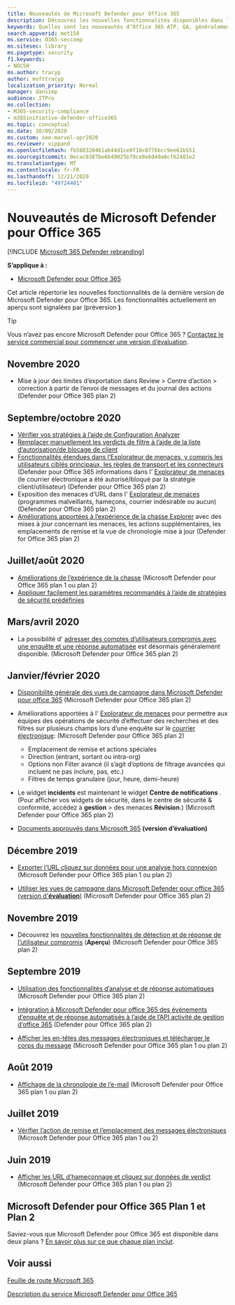 ```yaml
---
title: Nouveautés de Microsoft Defender pour Office 365
description: Découvrez les nouvelles fonctionnalités disponibles dans la dernière version de Microsoft Defender pour Office 365.
keywords: Quelles sont les nouveautés d’Office 365 ATP, GA, généralement disponibles, fonctionnalités, disponibles, nouvelles
search.appverid: met150
ms.service: O365-seccomp
ms.sitesec: library
ms.pagetype: security
f1.keywords:
- NOCSH
ms.author: tracyp
author: msfttracyp
localization_priority: Normal
manager: dansimp
audience: ITPro
ms.collection:
- M365-security-compliance
- m365initiative-defender-office365
ms.topic: conceptual
ms.date: 10/09/2020
ms.custom: seo-marvel-apr2020
ms.reviewer: vippand
ms.openlocfilehash: fb588320461ab44d1ce0f10c0776bcc9ee61b551
ms.sourcegitcommit: 0ecac0387be6b49025b79ce8eb949a8cf62481e2
ms.translationtype: MT
ms.contentlocale: fr-FR
ms.lasthandoff: 12/21/2020
ms.locfileid: "49724401"
---
```

# <a name="whats-new-in-microsoft-defender-for-office-365"></a>Nouveautés de Microsoft Defender pour Office 365

[!INCLUDE [Microsoft 365 Defender rebranding](../includes/microsoft-defender-for-office.md)]


**S’applique à :**

- [Microsoft Defender pour Office 365](office-365-atp.md)

Cet article répertorie les nouvelles fonctionnalités de la dernière version de Microsoft Defender pour Office 365. Les fonctionnalités actuellement en aperçu sont signalées par (préversion **)**.

> [!TIP]
> Vous n’avez pas encore Microsoft Defender pour Office 365 ? [Contactez le service commercial pour commencer une version d’évaluation](https://go.microsoft.com/fwlink/p/?LinkId=518644).

## <a name="november-2020"></a>Novembre 2020

- Mise à jour des limites d’exportation dans Review > Centre d’action > correction à partir de l’envoi de messages et du journal des actions (Defender pour Office 365 plan 2)

## <a name="septemberoctober-2020"></a>Septembre/octobre 2020

- [Vérifier vos stratégies à l’aide de Configuration Analyzer](configuration-analyzer-for-security-policies.md)
- [Remplacer manuellement les verdicts de filtre à l’aide de la liste d’autorisation/de blocage de client](tenant-allow-block-list.md)
- [Fonctionnalités étendues dans l’Explorateur de menaces, y compris les utilisateurs ciblés principaux, les règles de transport et les connecteurs](threat-explorer.md#new-features-in-threat-explorer-and-real-time-detections) (Defender pour Office 365 informations dans l' [Explorateur de menaces](threat-explorer.md) (le courrier électronique a été autorisé/bloqué par la stratégie client/utilisateur) (Defender pour Office 365 plan 2)
- Exposition des menaces d’URL dans l' [Explorateur de menaces](threat-explorer.md#threats-in-urls) (programmes malveillants, hameçons, courrier indésirable ou aucun) (Defender pour Office 365 plan 2)
- [Améliorations apportées à l’expérience de la chasse Explorer](threat-explorer.md#improvements-to-the-threat-hunting-experience-upcoming) avec des mises à jour concernant les menaces, les actions supplémentaires, les emplacements de remise et la vue de chronologie mise à jour (Defender for Office 365 plan 2)

## <a name="julyaugust-2020"></a>Juillet/août 2020

- [Améliorations de l’expérience de la chasse](threat-explorer.md#improvements-to-threat-explorer-and-real-time-detections) (Microsoft Defender pour Office 365 plan 1 ou plan 2)
- [Appliquer facilement les paramètres recommandés à l’aide de stratégies de sécurité prédéfinies](preset-security-policies.md)

## <a name="marchapril-2020"></a>Mars/avril 2020

- La possibilité d' [adresser des comptes d’utilisateurs compromis avec une enquête et une réponse automatisée](address-compromised-users-quickly.md) est désormais généralement disponible. (Microsoft Defender pour Office 365 plan 2)

## <a name="januaryfebruary-2020"></a>Janvier/février 2020

- [Disponibilité générale des vues de campagne dans Microsoft Defender pour office 365](campaigns.md) (Microsoft Defender pour Office 365 plan 2)
- Améliorations apportées à l' [Explorateur de menaces](threat-explorer.md) pour permettre aux équipes des opérations de sécurité d’effectuer des recherches et des filtres sur plusieurs champs lors d’une enquête sur le [courrier électronique](investigate-malicious-email-that-was-delivered.md): (Microsoft Defender pour Office 365 plan 2)
  - Emplacement de remise et actions spéciales
  - Direction (entrant, sortant ou intra-org)
  - Options non Filter avancé (il s’agit d’options de filtrage avancées qui incluent ne pas inclure, pas, etc.)
  - Filtres de temps granulaire (jour, heure, demi-heure)

- Le widget **incidents** est maintenant le widget **Centre de notifications** . (Pour afficher vos widgets de sécurité, dans le centre de sécurité & conformité, accédez à **gestion** \> des menaces **Révision**.) (Microsoft Defender pour Office 365 plan 2)

- [Documents approuvés dans Microsoft 365](safe-docs.md) **(version d’évaluation)**

## <a name="december-2019"></a>Décembre 2019

- [Exporter l’URL cliquez sur données pour une analyse hors connexion](threat-explorer.md#new-features-in-threat-explorer-and-real-time-detections) (Microsoft Defender pour Office 365 plan 1 ou plan 2)

- [Utiliser les vues de campagne dans Microsoft Defender pour office 365 (version d'**évaluation**)](campaigns.md) (Microsoft Defender pour Office 365 plan 2)

## <a name="november-2019"></a>Novembre 2019

- Découvrez les [nouvelles fonctionnalités de détection et de réponse de l’utilisateur compromis](address-compromised-users-quickly.md) (**Aperçu**) (Microsoft Defender pour Office 365 plan 2)

## <a name="september-2019"></a>Septembre 2019

- [Utilisation des fonctionnalités d’analyse et de réponse automatiques](automated-investigation-response-office.md) (Microsoft Defender pour Office 365 plan 2)

- [Intégration à Microsoft Defender pour office 365 des événements d’enquête et de réponse automatisés à l’aide de l’API activité de gestion d’office 365](https://docs.microsoft.com/office/office-365-management-api/office-365-management-activity-api-schema#office-365-advanced-threat-protection-and-threat-investigation-and-response-schema) (Defender pour Office 365 plan 2)

- [Afficher les en-têtes des messages électroniques et télécharger le corps du message](investigate-malicious-email-that-was-delivered.md) (Microsoft Defender pour Office 365 plan 1 ou plan 2)

## <a name="august-2019"></a>Août 2019

- [Affichage de la chronologie de l’e-mail](investigate-malicious-email-that-was-delivered.md#view-the-timeline-of-your-email) (Microsoft Defender pour Office 365 plan 1 ou plan 2)

## <a name="july-2019"></a>Juillet 2019

- [Vérifier l’action de remise et l’emplacement des messages électroniques](investigate-malicious-email-that-was-delivered.md#check-the-delivery-action-and-location) (Microsoft Defender pour Office 365 plan 1 ou 2)

## <a name="june-2019"></a>Juin 2019

- [Afficher les URL d’hameçonnage et cliquez sur données de verdict](threat-explorer.md#view-phishing-url-and-click-verdict-data) (Microsoft Defender pour Office 365 plan 1 ou plan 2)

## <a name="microsoft-defender-for-office-365-plan-1-and-plan-2"></a>Microsoft Defender pour Office 365 Plan 1 et Plan 2

Saviez-vous que Microsoft Defender pour Office 365 est disponible dans deux plans ? [En savoir plus sur ce que chaque plan inclut](office-365-atp.md#microsoft-defender-for-office-365-plan-1-and-plan-2).

## <a name="see-also"></a>Voir aussi

[Feuille de route Microsoft 365](https://www.microsoft.com/microsoft-365/roadmap)

[Description du service Microsoft Defender pour Office 365](https://docs.microsoft.com/office365/servicedescriptions/office-365-advanced-threat-protection-service-description)
